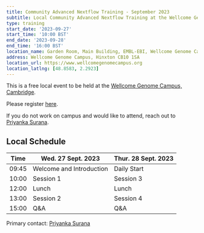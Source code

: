 ```yaml
---
title: Community Advanced Nextflow Training - September 2023
subtitle: Local Community Advanced Nextflow Training at the Wellcome Genome Campus, Cambridge.
type: training
start_date: '2023-09-27'
start_time: '10:00 BST'
end_date: '2023-09-28'
end_time: '16:00 BST'
location_name: Garden Room, Main Building, EMBL-EBI, Wellcome Genome Campus
address: Wellcome Genome Campus, Hinxton CB10 1SA
location_url: https://www.wellcomegenomecampus.org
location_latlng: [48.8583, 2.2923]
---
```


This is a free local event to be held at the [Wellcome Genome Campus, Cambridge](https://goo.gl/maps/XA8caWCAVToVT6EeA). 

Please register [here](https://form.typeform.com/to/gFMjNQzt). 

If you do not work on campus and would like to attend, reach out to [Priyanka Surana](mailto:ps22@sanger.ac.uk). 

## Local Schedule

<div class="table-responsive">
    <table class="table table-hover table-sm table-bordered">
        <thead>
            <tr>
                <th>Time</th>
                <th>Wed. 27 Sept. 2023</th>
                <th>Thur. 28 Sept. 2023</th>
            </tr>
            </thead>
            <tbody>
            <tr>
                <td data-timestamp="1695804300" data-timeformat="HH:mm z">09:45</td>
                <td background-color:navy; rowspan="1">Welcome and Introduction</td>
                <td background-color:navy; rowspan="1">Daily Start</td>
            </tr>
                <td data-timestamp="1695805200" data-timeformat="HH:mm z">10:00</td>
                <td rowspan="1">Session 1</td>
                <td rowspan="1">Session 3</td>
            </tr>
            <tr>
                <td data-timestamp="1695812400" data-timeformat="HH:mm z">12:00</td>
                <td rowspan="1">Lunch</td>
                <td rowspan="1">Lunch</td>
            </tr>
            <tr>
                <td data-timestamp="1695816000" data-timeformat="HH:mm z">13:00</td>
                <td rowspan="1">Session 2</td>
                <td rowspan="1">Session 4</td>
            </tr>
            <tr>
                <td data-timestamp="1695823200"  data-timeformat="HH:mm z">15:00</td>
                <td>Q&A</td>
                <td>Q&A</td>
            </tr>
        </tbody>
    </table>
</div>

Primary contact: [<i class="fab fa-slack"></i> Priyanka Surana](https://nfcore.slack.com/team/U02JA08N0BC)
